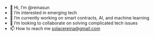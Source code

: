 - 👋 Hi, I’m @reinasun
- 👀 I’m interested in emerging tech
- 🌱 I’m currently working on smart contracts, AI, and machine learning
- 💞️ I’m looking to collaborate on solving complicated tech issues
- 📫 How to reach me solacereina@gmail.com

<!---
reinasun/reinasun is a ✨ special ✨ repository because its `README.md` (this file) appears on your GitHub profile.
You can click the Preview link to take a look at your changes.
--->
